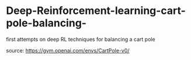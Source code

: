 # Deep-Reinforcement-learning-cart-pole-balancing-
first attempts on deep RL techniques for balancing a cart pole 

source:
https://gym.openai.com/envs/CartPole-v0/
